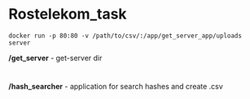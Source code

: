 # Rostelekom_task
```
docker run -p 80:80 -v /path/to/csv/:/app/get_server_app/uploads server
```

**/get_server** - get-server dir
#
**/hash_searcher** - application for search hashes and create .csv
